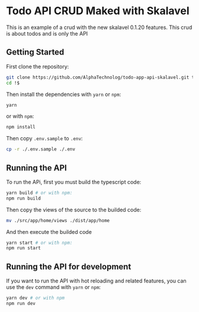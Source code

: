 # Todo API CRUD Maked with Skalavel

This is an example of a crud with the new skalavel 0.1.20
features. This crud is about todos and is only the API

## Getting Started

First clone the repository:

```sh
git clone https://github.com/AlphaTechnolog/todo-app-api-skalavel.git todo-api
cd !$
```

Then install the dependencies with `yarn` or `npm`:

```sh
yarn
```

or with `npm`:

```sh
npm install
```

Then copy `.env.sample` to `.env`:

```sh
cp -r ./.env.sample ./.env
```

## Running the API

To run the APi, first you must build the typescript code:

```sh
yarn build # or with npm:
npm run build
```

Then copy the views of the source to the builded code:

```sh
mv ./src/app/home/views ./dist/app/home
```

And then execute the builded code

```sh
yarn start # or with npm:
npm run start
```

## Running the API for development

If you want to run the API with hot reloading and related features,
you can use the `dev` command with `yarn` or `npm`:

```sh
yarn dev # or with npm
npm run dev
```
